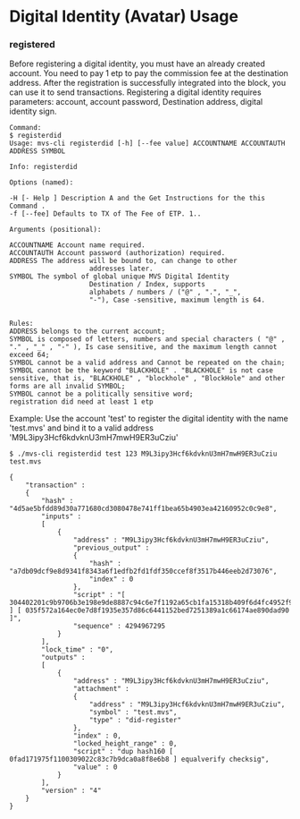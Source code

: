 # Digital Identity (Avatar) Usage

### registered

Before registering a digital identity, you must have an already created account. You need to pay 1 etp to pay the commission fee at the destination address. After the registration is successfully integrated into the block, you can use it to send transactions.
Registering a digital identity requires parameters: account, account password, Destination address, digital identity sign.

    Command:
    $ registerdid
    Usage: mvs-cli registerdid [-h] [--fee value] ACCOUNTNAME ACCOUNTAUTH
    ADDRESS SYMBOL

    Info: registerdid

    Options (named):

    -H [- Help ] Description A and the Get Instructions for the this Command .
    -f [--fee] Defaults to TX of The Fee of ETP. 1..

    Arguments (positional):

    ACCOUNTNAME Account name required.
    ACCOUNTAUTH Account password (authorization) required.
    ADDRESS The address will be bound to, can change to other
                        addresses later.
    SYMBOL The symbol of global unique MVS Digital Identity
                        Destination / Index, supports
                        alphabets / numbers / ("@" , ".", "_",
                        "-"), Case -sensitive, maximum length is 64.


    Rules:
    ADDRESS belongs to the current account;
    SYMBOL is composed of letters, numbers and special characters ( "@" , "." , "_" , "-" ), Is case sensitive, and the maximum length cannot exceed 64;
    SYMBOL cannot be a valid address and Cannot be repeated on the chain;
    SYMBOL cannot be the keyword "BLACKHOLE" . "BLACKHOLE" is not case sensitive, that is, "BLACKHOLE" , "blockhole" , "BlockHole" and other forms are all invalid SYMBOL;
    SYMBOL cannot be a politically sensitive word;
    registration did need at least 1 etp

Example: Use the account 'test' to register the digital identity with the name 'test.mvs' and bind it to a valid address 'M9L3ipy3Hcf6kdvknU3mH7mwH9ER3uCziu'

    $ ./mvs-cli registerdid test 123 M9L3ipy3Hcf6kdvknU3mH7mwH9ER3uCziu test.mvs

    {
        "transaction" :
        {
            "hash" : "4d5ae5bfdd89d30a771680cd3080478e741ff1bea65b4903ea42160952c0c9e8",
            "inputs" :
            [
                {
                    "address" : "M9L3ipy3Hcf6kdvknU3mH7mwH9ER3uCziu",
                    "previous_output" :
                    {
                        "hash" : "a7db09dcf9e8d9341f8343a6f1edfb2fd1fdf350ccef8f3517b446eeb2d73076",
                        "index" : 0
                    },
                    "script" : "[ 304402201c9b9706b3e198e9de8887c94c6e7f1192a65cb1fa15318b409f6d4fc4952f9a0220306d2f5fcdf2e1e32861399dc55b7c81a1cedc7790d2ff8a73a8bb3f9bac5fde01 ] [ 035f572a164ec0e7d8f1935e357d86c6441152bed7251389a1c66174ae890dad90 ]",
                    "sequence" : 4294967295
                }
            ],
            "lock_time" : "0",
            "outputs" :
            [
                {
                    "address" : "M9L3ipy3Hcf6kdvknU3mH7mwH9ER3uCziu",
                    "attachment" :
                    {
                        "address" : "M9L3ipy3Hcf6kdvknU3mH7mwH9ER3uCziu",
                        "symbol" : "test.mvs",
                        "type" : "did-register"
                    },
                    "index" : 0,
                    "locked_height_range" : 0,
                    "script" : "dup hash160 [ 0fad171975f1100309022c83c7b9dca0a8f8e6b8 ] equalverify checksig",
                    "value" : 0
                }
            ],
            "version" : "4"
        }
    }
